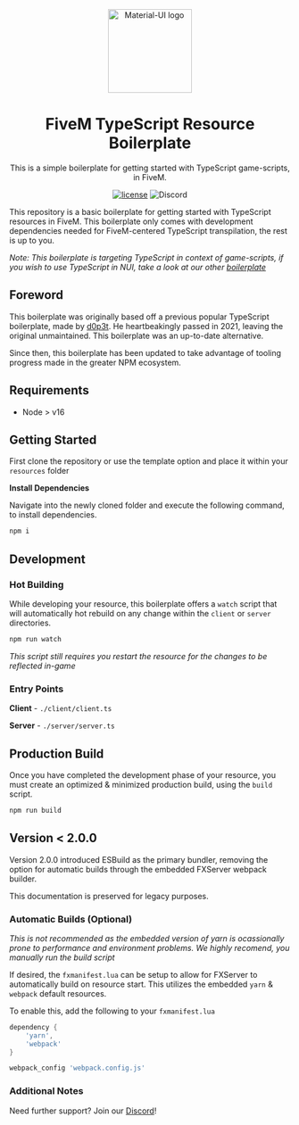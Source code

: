 <div align="center">
    <img href="https://projecterror.dev" width="150" src="https://i.tasoagc.dev/c1pD" alt="Material-UI logo" />
</div>
<h1 align="center">FiveM TypeScript Resource Boilerplate</h1>

<div align="center">
This is a simple boilerplate for getting started with TypeScript game-scripts, in FiveM.
</div>

<div align="center">

[![license](https://img.shields.io/badge/license-MIT-blue.svg)](https://github.com/project-error/pe-utils/master/LICENSE)
![Discord](https://img.shields.io/discord/791854454760013827?label=Our%20Discord)
</div>

This repository is a basic boilerplate for getting started
with TypeScript resources in FiveM. This boilerplate only comes with
development dependencies needed for FiveM-centered TypeScript transpilation, the rest
is up to you.

*Note: This boilerplate is targeting TypeScript in context of game-scripts,
if you wish to use TypeScript in NUI, take a look at our other [boilerplate](https://github.com/project-error/fivem-react-boilerplate-lua)*

## Foreword

This boilerplate was originally based off a previous popular TypeScript boilerplate,
made by [d0p3t](https://github.com/d0p3t/fivem-ts-boilerplate). He heartbeakingly passed
in 2021, leaving the original unmaintained. This boilerplate was an up-to-date alternative.

Since then, this boilerplate has been updated to take advantage of tooling progress made
in the greater NPM ecosystem.

## Requirements
* Node > v16

## Getting Started

First clone the repository or use the template option 
and place it within your `resources` folder

**Install Dependencies**

Navigate into the newly cloned folder and execute
the following command, to install dependencies.

```sh
npm i
```

## Development

### Hot Building

While developing your resource, this boilerplate offers 
a `watch` script that will automatically hot rebuild on any
change within the `client` or `server` directories.

```sh
npm run watch
```
*This script still requires you restart the resource for the
changes to be reflected in-game*

### Entry Points
**Client** - `./client/client.ts`

**Server** - `./server/server.ts`

## Production Build
Once you have completed the development phase of your resource,
you must create an optimized & minimized production build, using
the `build` script.

```sh
npm run build
```

## Version < 2.0.0

Version 2.0.0 introduced ESBuild as the primary bundler, removing
the option for automatic builds through the embedded FXServer webpack builder.

This documentation is preserved for legacy purposes.

### Automatic Builds (Optional)

*This is not recommended as the embedded version of yarn is 
ocassionally prone to performance and environment problems. We 
highly recomend, you manually run the build script*

If desired, the `fxmanifest.lua` can be setup to allow for
FXServer to automatically build on resource start. This utilizes
the embedded `yarn` & `webpack` default resources.

To enable this, add the following to your `fxmanifest.lua`

```lua
dependency {
    'yarn',
    'webpack'
}

webpack_config 'webpack.config.js'
```

### Additional Notes

Need further support? Join our [Discord](https://discord.com/invite/HYwBjTbAY5)!